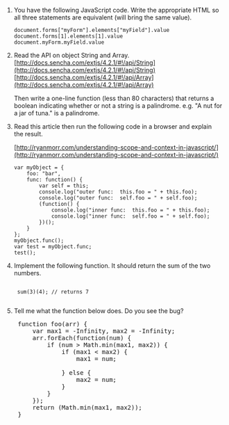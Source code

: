 1. You have the following JavaScript code. Write the appropriate HTML so all three statements are equivalent (will bring the same value).

	```
	document.forms["myForm"].elements["myField"].value
	document.forms[1].elements[1].value
	document.myForm.myField.value
	```

1. Read the API on object String and Array.
	[http://docs.sencha.com/extjs/4.2.1/#!/api/String](http://docs.sencha.com/extjs/4.2.1/#!/api/String)
	[http://docs.sencha.com/extjs/4.2.1/#!/api/Array](http://docs.sencha.com/extjs/4.2.1/#!/api/Array)

	Then write a one-line function (less than 80 characters) that returns a boolean indicating whether or not a string is a palindrome. e.g. "A nut for a jar of tuna." is a palindrome.

1. Read this article then run the following code in a browser and explain the result. 

	[http://ryanmorr.com/understanding-scope-and-context-in-javascript/](http://ryanmorr.com/understanding-scope-and-context-in-javascript/)

	```
	var myObject = {		foo: "bar",		func: function() {			var self = this;			console.log("outer func:  this.foo = " + this.foo);			console.log("outer func:  self.foo = " + self.foo);			(function() {				console.log("inner func:  this.foo = " + this.foo);				console.log("inner func:  self.foo = " + self.foo);			})();		}	};
	myObject.func();
	var test = myObject.func;
	test();
	```

1. Implement the following function. It should return the sum of the two numbers.

	<code>
	sum(3)(4); // returns 7
	</code>
	
1. Tell me what the function below does. Do you see the bug?

	<pre>
	function foo(arr) {		var max1 = -Infinity, max2 = -Infinity;		arr.forEach(function(num) {			if (num > Math.min(max1, max2)) {				if (max1 < max2) {					max1 = num;
									} else {					max2 = num;				}			}		});
		return (Math.min(max1, max2));	}
	</pre>